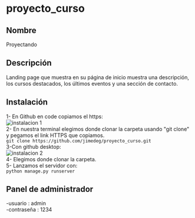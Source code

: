 # proyecto_curso
## Nombre 
Proyectando 
## Descripción
Landing page que muestra en su página de inicio muestra una descripción,
los cursos destacados, los últimos eventos y una sección de contacto.
## Instalación
1- En Github en code copiamos el https:  
![instalacion 1](https://user-images.githubusercontent.com/105326853/174861647-019f2a60-bfd6-4d00-8d6c-eae57ccb2b09.png)  
2- En nuestra terminal elegimos donde clonar la carpeta usando "git clone" y pegamos el link HTTPS que copiamos.  
      `git clone https://github.com/jimedeg/proyecto_curso.git`   
3-Con github desktop:  
![instalacion 2](https://user-images.githubusercontent.com/105326853/174861811-9bfeb813-e092-4c25-a822-dfa77ccb56b2.jpg)  
4- Elegimos donde clonar la carpeta.  
5- Lanzamos el servidor con:  
`python manage.py runserver`
 

## Panel de administrador
-usuario : admin  
-contraseña : 1234
